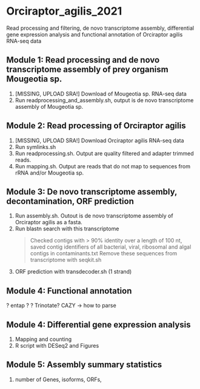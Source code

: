 # Orciraptor_agilis_2021
Read processing and filtering, de novo transcriptome assembly, differential gene expression analysis and functional annotation of Orciraptor agilis RNA-seq data

## Module 1: Read processing and de novo transcriptome assembly of prey organism Mougeotia sp.

1) [MISSING, UPLOAD SRA!] Download of Mougeotia sp. RNA-seq data 
2) Run readprocessing_and_assembly.sh, output is de novo transcriptome assembly of Mougeotia sp.

## Module 2: Read processing of Orciraptor agilis

1) [MISSING, UPLOAD SRA!] Download Orciraptor agilis RNA-seq data
2) Run symlinks.sh
3) Run readprocessing.sh. Output are quality filtered and adapter trimmed reads.
4) Run mapping.sh. Output are reads that do not map to sequences from rRNA and/or Mougeotia sp.

## Module 3: De novo transcriptome assembly, decontamination, ORF prediction

1) Run assembly.sh. Outout is de novo transcriptome assembly of Orciraptor agilis as a fasta.
2) Run blastn search with this transcriptome
    > Checked contigs with > 90% identity over a length of 100 nt, saved contig identifiers of all bacterial, viral, ribosomal and algal contigs in contaminants.txt
    > Remove these sequences from transcriptome with seqkit.sh
4) ORF prediction with transdecoder.sh (1 strand)

## Module 4: Functional annotation
? entap ?
? Trinotate?
CAZY -> how to parse

## Module 4: Differential gene expression analysis
1) Mapping and counting
2) R script with DESeq2 and Figures

## Module 5: Assembly summary statistics
1) number of Genes, isoforms, ORFs, 
